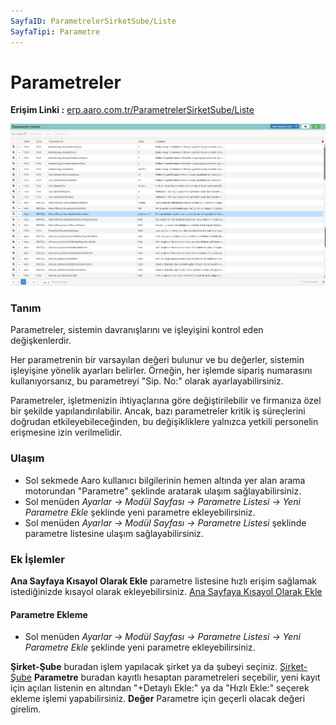 ```yaml
---
SayfaID: ParametrelerSirketSube/Liste
SayfaTipi: Parametre
---
```


# Parametreler 

**Erişim Linki :** [erp.aaro.com.tr/ParametrelerSirketSube/Liste](erp.aaro.com.tr/ParametrelerSirketSube/Liste)

[![Image](../TemelOzellikler/parametreler.png)](TemelOzellikler)

### Tanım

Parametreler, sistemin davranışlarını ve işleyişini kontrol eden değişkenlerdir.

 Her parametrenin bir varsayılan değeri bulunur ve bu değerler, sistemin işleyişine yönelik ayarları belirler. Örneğin, her işlemde sipariş numarasını kullanıyorsanız, bu parametreyi "Sip. No:" olarak ayarlayabilirsiniz.

Parametreler, işletmenizin ihtiyaçlarına göre değiştirilebilir ve firmanıza özel bir şekilde yapılandırılabilir. Ancak, bazı parametreler kritik iş süreçlerini doğrudan etkileyebileceğinden, bu değişikliklere yalnızca yetkili personelin erişmesine izin verilmelidir.

### Ulaşım

- Sol sekmede Aaro kullanıcı bilgilerinin hemen altında yer alan arama motorundan "Parametre" şeklinde aratarak ulaşım sağlayabilirsiniz.
- Sol menüden *Ayarlar -> Modül Sayfası -> Parametre Listesi -> Yeni Parametre Ekle* şeklinde yeni parametre ekleyebilirsiniz.
- Sol menüden *Ayarlar -> Modül Sayfası -> Parametre Listesi* şeklinde parametre listesine ulaşım sağlayabilirsiniz. 

### Ek İşlemler

**Ana Sayfaya Kısayol Olarak Ekle** parametre listesine hızlı erişim sağlamak istediğinizde kısayol olarak ekleyebilirsiniz. [Ana Sayfaya Kısayol Olarak Ekle](../TemelOzellikler/KisaYollaraEkleme.md)

#### Parametre Ekleme

- Sol menüden *Ayarlar -> Modül Sayfası -> Parametre Listesi -> Yeni Parametre Ekle* şeklinde yeni parametre ekleyebilirsiniz.

**Şirket-Şube** buradan işlem yapılacak şirket ya da şubeyi seçiniz. [Şirket-Şube](../TemelOzellikler/SirketSubeHareket.md)
**Parametre** buradan kayıtlı hesaptan parametreleri seçebilir, yeni kayıt için açılan listenin en altından "+Detaylı Ekle:" ya da "Hızlı Ekle:" seçerek ekleme işlemi yapabilirsiniz.
**Değer** Parametre için geçerli olacak değeri girelim.


